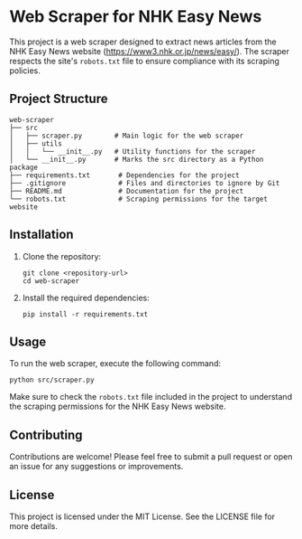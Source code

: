 # Web Scraper for NHK Easy News

This project is a web scraper designed to extract news articles from the NHK Easy News website (https://www3.nhk.or.jp/news/easy/). The scraper respects the site's `robots.txt` file to ensure compliance with its scraping policies.

## Project Structure

```
web-scraper
├── src
│   ├── scraper.py        # Main logic for the web scraper
│   ├── utils
│   │   └── __init__.py   # Utility functions for the scraper
│   └── __init__.py       # Marks the src directory as a Python package
├── requirements.txt       # Dependencies for the project
├── .gitignore             # Files and directories to ignore by Git
├── README.md              # Documentation for the project
└── robots.txt             # Scraping permissions for the target website
```

## Installation

1. Clone the repository:
   ```
   git clone <repository-url>
   cd web-scraper
   ```

2. Install the required dependencies:
   ```
   pip install -r requirements.txt
   ```

## Usage

To run the web scraper, execute the following command:

```
python src/scraper.py
```

Make sure to check the `robots.txt` file included in the project to understand the scraping permissions for the NHK Easy News website.

## Contributing

Contributions are welcome! Please feel free to submit a pull request or open an issue for any suggestions or improvements.

## License

This project is licensed under the MIT License. See the LICENSE file for more details.
